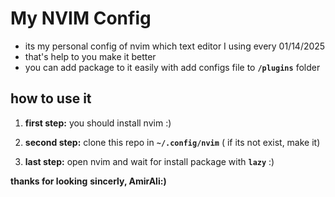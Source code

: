 # My NVIM Config

- its my personal config of nvim which text editor I using every 01/14/2025
- that's help to you make it better 
- you can add package to it easily with add configs file to **```/plugins```** folder


## how to use it  

1. **first step:** you should install nvim :)

2. **second step:** clone this repo in **```~/.config/nvim```** ( if its not exist, make it)

3. **last step:** open nvim and wait for install package with **```lazy```** :)


**thanks for looking**
**sincerly, AmirAli:)**

